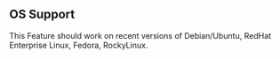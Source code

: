 ## OS Support

This Feature should work on recent versions of Debian/Ubuntu, RedHat Enterprise Linux, Fedora, RockyLinux.
